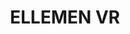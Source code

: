 ---
description: 有 VR 眼镜戴上看，没有的话转圈看。
layout: post
results:
- primaryGenreName: Entertainment
  version: '1.0'
  formattedPrice: 免费
  genreIds:
  - '6016'
  - '6012'
  artworkUrl60: http://is3.mzstatic.com/image/thumb/Purple4/v4/18/99/13/189913f1-6dc2-6ea6-584f-e3f9d0e4bc6d/source/60x60bb.jpg
  userRatingCountForCurrentVersion: 12
  minimumOsVersion: '8.0'
  appletvScreenshotUrls: &a []
  sellerName: Beijing Beat Media Co., Ltd.
  supportedDevices:
  - iPhone5s
  - iPhone6
  - iPhone6Plus
  - iPodTouchSixthGen
  genres:
  - 娱乐
  - 生活
  currentVersionReleaseDate: '2016-04-30T08:56:50Z'
  trackName: ELLEMEN VR
  isVppDeviceBasedLicensingEnabled: true
  description: '通过虚拟现实影像技术，《ELLEMEN睿士》再一次改写一本杂志讲故事的可能性。


    通过ELLEMEN VR，你可以观看由《ELLEMEN睿士》采编团队策划并拍摄的虚拟现实短片，换一种方式体验风尚生活的灵感与尖端科技的融合。


    无论你是否拥有一款VR眼镜，你都可以使用iPhone 5s、iPhone 6、iPhone 6s、iPhone 6 Plus以及iPhone
    6s Plus进行观看。


    如遇任何问题，欢迎致信：ellemen@hearst.com.cn'
  price: 0
  trackId: 1103093136
  releaseDate: '2016-04-30T08:56:50Z'
  advisories: *a
  screenshotUrls:
  - http://a3.mzstatic.com/us/r30/Purple49/v4/44/6b/0d/446b0d25-2225-5907-67a2-cd666d115225/screen1136x1136.jpeg
  - http://a1.mzstatic.com/us/r30/Purple49/v4/13/68/5a/13685acb-27ab-1523-d048-f843812f0b0c/screen1136x1136.jpeg
  - http://a1.mzstatic.com/us/r30/Purple1/v4/78/35/be/7835be14-7486-0f65-f637-ab63e42d6d39/screen1136x1136.jpeg
  - http://a3.mzstatic.com/us/r30/Purple1/v4/83/a3/ca/83a3ca12-f27a-ea19-e94e-746ca6a7c4c8/screen1136x1136.jpeg
  artistViewUrl: https://itunes.apple.com/cn/developer/beijing-beat-media-co.-ltd./id421784927?uo=4
  primaryGenreId: 6016
  userRatingCount: 12
  averageUserRatingForCurrentVersion: 5
  kind: software
  fileSizeBytes: '26666549'
  bundleId: com.ellemen.vr.hearst
  trackContentRating: 4+
  trackCensoredName: ELLEMEN VR
  contentAdvisoryRating: 4+
  isGameCenterEnabled: false
  artistName: Beijing Beat Media Co., Ltd.
  languageCodesISO2A:
  - EN
  averageUserRating: 5
  features: *a
  wrapperType: software
  artworkUrl512: http://is3.mzstatic.com/image/thumb/Purple4/v4/18/99/13/189913f1-6dc2-6ea6-584f-e3f9d0e4bc6d/source/512x512bb.jpg
  artworkUrl100: http://is3.mzstatic.com/image/thumb/Purple4/v4/18/99/13/189913f1-6dc2-6ea6-584f-e3f9d0e4bc6d/source/100x100bb.jpg
  trackViewUrl: https://geo.itunes.apple.com/cn/app/ellemen-vr/id1103093136?mt=8&uo=4
  artistId: 421784927
  currency: CNY
  ipadScreenshotUrls: *a
category: 娱乐
tags: tag1
resultCount: 1
title: ELLEMEN VR

---